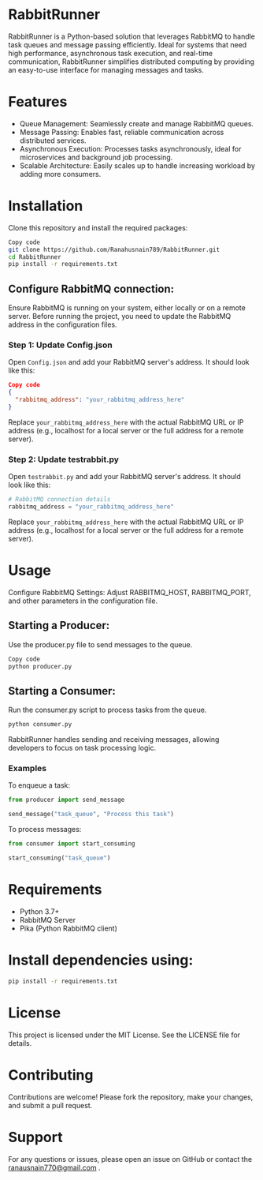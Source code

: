# RabbitRunner
RabbitRunner is a Python-based solution that leverages RabbitMQ to handle task queues and message passing efficiently. Ideal for systems that need high performance, asynchronous task execution, and real-time communication, RabbitRunner simplifies distributed computing by providing an easy-to-use interface for managing messages and tasks.

# Features
- Queue Management: Seamlessly create and manage RabbitMQ queues.
- Message Passing: Enables fast, reliable communication across distributed services.
- Asynchronous Execution: Processes tasks asynchronously, ideal for microservices and background job processing.
- Scalable Architecture: Easily scales up to handle increasing workload by adding more consumers.

# Installation
Clone this repository and install the required packages:

```bash
Copy code
git clone https://github.com/Ranahusnain789/RabbitRunner.git
cd RabbitRunner
pip install -r requirements.txt
```

## Configure RabbitMQ connection:
Ensure RabbitMQ is running on your system, either locally or on a remote server.
Before running the project, you need to update the RabbitMQ address in the configuration files.

### Step 1: Update Config.json

Open `Config.json` and add your RabbitMQ server's address. It should look like this:

```json
Copy code
{
  "rabbitmq_address": "your_rabbitmq_address_here"
}
```
Replace `your_rabbitmq_address_here` with the actual RabbitMQ URL or IP address (e.g., localhost for a local server or the full address for a remote server).

### Step 2: Update testrabbit.py

Open `testrabbit.py` and add your RabbitMQ server's address. It should look like this:

```python
# RabbitMQ connection details
rabbitmq_address = "your_rabbitmq_address_here"
```
Replace `your_rabbitmq_address_here` with the actual RabbitMQ URL or IP address (e.g., localhost for a local server or the full address for a remote server).

# Usage
Configure RabbitMQ Settings: Adjust RABBITMQ_HOST, RABBITMQ_PORT, and other parameters in the configuration file.

## Starting a Producer:
Use the producer.py file to send messages to the queue.

```bash
Copy code
python producer.py
```
## Starting a Consumer:
Run the consumer.py script to process tasks from the queue.

```bash
python consumer.py
```
RabbitRunner handles sending and receiving messages, allowing developers to focus on task processing logic.

### Examples
To enqueue a task:

```python
from producer import send_message

send_message("task_queue", "Process this task")
```
To process messages:

```python
from consumer import start_consuming

start_consuming("task_queue")
```
# Requirements
- Python 3.7+
- RabbitMQ Server
- Pika (Python RabbitMQ client)

# Install dependencies using:

```bash
pip install -r requirements.txt
```
# License
This project is licensed under the MIT License. See the LICENSE file for details.

# Contributing
Contributions are welcome! Please fork the repository, make your changes, and submit a pull request.

# Support
For any questions or issues, please open an issue on GitHub or contact the [ranausnain770@gmail.com](mailto:ranausnain770@gmail.com) .
